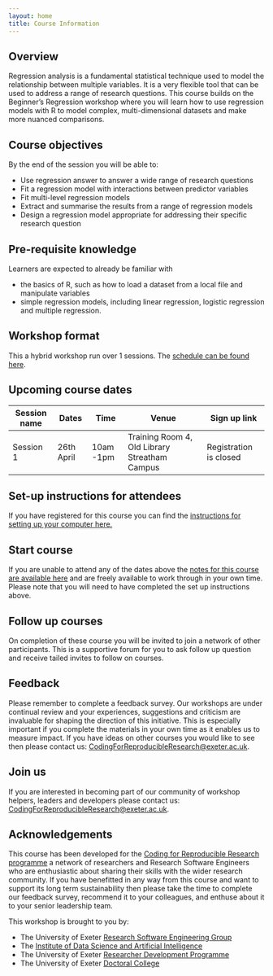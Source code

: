 ```yaml
---
layout: home
title: Course Information
---
```



## Overview

Regression analysis is a fundamental statistical technique used to model the relationship between multiple variables. It is a very flexible tool that can be used to address a range of research questions. This course builds on the Beginner’s Regression workshop where you will learn how to use regression models with R to model complex, multi-dimensional datasets and make more nuanced comparisons. 

## Course objectives

By the end of the session you will be able to:

* Use regression answer to answer a wide range of research questions
* Fit a regression model with interactions between predictor variables 
* Fit multi-level regression models 
* Extract and summarise the results from a range of regression models
* Design a regression model appropriate for addressing their specific research question



## Pre-requisite knowledge

Learners are expected to already be familiar with 

* the basics of R, such as how to load a dataset from a local file and manipulate variables
* simple regression models, including linear regression, logistic regression and multiple regression. 

## Workshop format

This a hybrid workshop run over 1 sessions. The [schedule can be found here](https://coding-for-reproducible-research.github.io/advanced-regression-with-r/schedule.html).

## Upcoming course dates

| Session name | Dates | Time  | Venue | Sign up link |
| --- |--- |--- |--- | --- |
| Session 1 | 26th April | 10am -1pm | Training Room 4, Old Library Streatham Campus | Registration is closed |


## Set-up instructions for attendees

If you have registered for this course you can find the [instructions for setting up your computer here.](https://coding-for-reproducible-research.github.io/advanced-regression-with-r/setup.html)

## Start course

If you are unable to attend any of the dates above the [notes for this course are available here](https://coding-for-reproducible-research.github.io/advanced-regression-with-r/contents.html) and are freely available to work through in your own time. Please note that you will need to have completed the set up instructions above.

## Follow up courses

On completion of these course you will be invited to join a network of other participants. This is a supportive forum for you to ask follow up question and receive tailed invites to follow on courses.

## Feedback

Please remember to complete a feedback survey. Our workshops are under continual review and your experiences, suggestions and criticism are invaluable for shaping the direction of this initiative. This is especially important if you complete the materials in your own time as it enables us to measure impact. If you have ideas on other courses you would like to see then please contact us: <CodingForReproducibleResearch@exeter.ac.uk>.

## Join us

If you are interested in becoming part of our community of workshop helpers, leaders and developers please contact us: <CodingForReproducibleResearch@exeter.ac.uk>.

## Acknowledgements

This course has been developed for the [Coding for Reproducible Research programme](https://coding-for-reproducible-research.github.io/advanced-regression-with-r/acknowledgements.html) a network of researchers and Research Software Engineers who are enthusiastic about sharing their skills with the wider research community. If you have benefitted in any way from this course and want to support its long term sustainability then please take the time to complete our feedback survey, recommend it to your colleagues, and enthuse about it to your senior leadership team.

This workshop is brought to you by:

- The University of Exeter [Research Software Engineering Group](https://www.exeter.ac.uk/research/idsai/team/researchsoftwareengineers/)
- The [Institute of Data Science and Artificial Intelligence](https://www.exeter.ac.uk/research/idsai/)
- The University of Exeter [Researcher Development Programme](https://www.exeter.ac.uk/research/doctoralcollege/early-career-researchers/traininganddevelopment/rdprogramme/)
- The University of Exeter [Doctoral College](https://www.exeter.ac.uk/research/doctoralcollege/)
